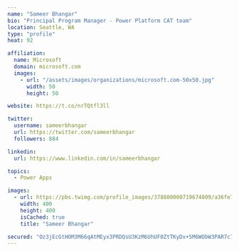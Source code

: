 ```yaml
---
name: "Sameer Bhangar"
bio: "Principal Program Manager - Power Platform CAT team"
location: Seattle, WA
type: "profile"
heat: 92

affiliation:
  name: Microsoft
  domain: microsoft.com
  images:
    - url: "/assets/images/organizations/microsoft.com-50x50.jpg"
      width: 50
      height: 50

website: https://t.co/nrTQtfl3ll

twitter:
  username: sameerbhangar
  url: https://twitter.com/sameerbhangar
  followers: 884

linkedin:
  url: https://www.linkedin.com/in/sameerbhangar

topics:
  - Power Apps

images:
  - url: https://pbs.twimg.com/profile_images/378800000719674009/a36fe7ddfab1778b76e5793772e43798_400x400.jpeg
    width: 400
    height: 400
    isCached: true
    title: "Sameer Bhangar"

secured: "Oz3jEcGtHOM3M66qAtMEyx3PRDQsU3KzM6UhUF0ZtTKyDx+5M6WObW3PAR7c7BctMCAveNR87oT2tVDslIYAtm6aYt6QEElZA39d2SyN3aie2VQdbpCPKxAMEjVbSMWVyX8TP3bBK3r0IgbgF7v7h3xLdUhBHosWWwzDH/qxZRHmxQcE3tQ/OavoT0C2UakJJSchjC1rWiHdHZ1UaUb9XeFoupiaY3Yz0X5fnqp3uYSUk2j80eiO9jZk3sAfgpsu635R7spwr4Uf98wP0t4/XBVUl1qx+FXxSBCFUR3MDtvpjzXHFeBWudXCBod7RKT/O0X3VSlw22EgNTNiePYS2qzddiaFHc7XzTM8CrtFYvqnjj3mE1/DiHnCGtnAjZlDrCENd5o/OHoJOqDn+NLX9A==;LW1aGlIc5OcAsxkoVhw7Bw=="
---
```


